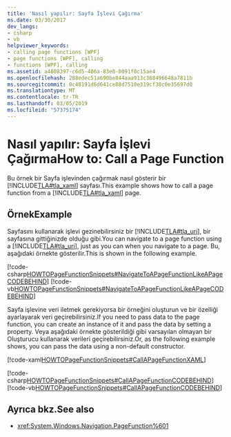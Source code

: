```yaml
---
title: 'Nasıl yapılır: Sayfa İşlevi Çağırma'
ms.date: 03/30/2017
dev_langs:
- csharp
- vb
helpviewer_keywords:
- calling page functions [WPF]
- page functions [WPF], calling
- functions [WPF], calling
ms.assetid: a4808397-c6d5-406a-83e0-0091f0c15ae4
ms.openlocfilehash: 288edec51a690be844aaa913c368496648a7811b
ms.sourcegitcommit: 0c48191d6d641ce88d7510e319cf38c0e35697d0
ms.translationtype: MT
ms.contentlocale: tr-TR
ms.lasthandoff: 03/05/2019
ms.locfileid: "57375174"
---
```

# <a name="how-to-call-a-page-function"></a><span data-ttu-id="60d24-102">Nasıl yapılır: Sayfa İşlevi Çağırma</span><span class="sxs-lookup"><span data-stu-id="60d24-102">How to: Call a Page Function</span></span>
<span data-ttu-id="60d24-103">Bu örnek bir Sayfa işlevinden çağırmak nasıl gösterir bir [!INCLUDE[TLA#tla_xaml](../../../../includes/tlasharptla-xaml-md.md)] sayfası.</span><span class="sxs-lookup"><span data-stu-id="60d24-103">This example shows how to call a page function from a [!INCLUDE[TLA#tla_xaml](../../../../includes/tlasharptla-xaml-md.md)] page.</span></span>  
  
## <a name="example"></a><span data-ttu-id="60d24-104">Örnek</span><span class="sxs-lookup"><span data-stu-id="60d24-104">Example</span></span>  
 <span data-ttu-id="60d24-105">Sayfasını kullanarak işlevi gezinebilirsiniz bir [!INCLUDE[TLA#tla_uri](../../../../includes/tlasharptla-uri-md.md)], bir sayfasına gittiğinizde olduğu gibi.</span><span class="sxs-lookup"><span data-stu-id="60d24-105">You can navigate to a page function using a [!INCLUDE[TLA#tla_uri](../../../../includes/tlasharptla-uri-md.md)], just as you can when you navigate to a page.</span></span> <span data-ttu-id="60d24-106">Bu, aşağıdaki örnekte gösterilir.</span><span class="sxs-lookup"><span data-stu-id="60d24-106">This is shown in the following example.</span></span>  
  
 [!code-csharp[HOWTOPageFunctionSnippets#NavigateToAPageFunctionLikeAPageCODEBEHIND](~/samples/snippets/csharp/VS_Snippets_Wpf/HOWTOPageFunctionSnippets/CSharp/CallingPage.xaml.cs#navigatetoapagefunctionlikeapagecodebehind)]
 [!code-vb[HOWTOPageFunctionSnippets#NavigateToAPageFunctionLikeAPageCODEBEHIND](~/samples/snippets/visualbasic/VS_Snippets_Wpf/HOWTOPageFunctionSnippets/VisualBasic/CallingPage.xaml.vb#navigatetoapagefunctionlikeapagecodebehind)]  
  
 <span data-ttu-id="60d24-107">Sayfa işlevine veri iletmek gerekiyorsa bir örneğini oluşturun ve bir özelliği ayarlayarak veri geçirebilirsiniz.</span><span class="sxs-lookup"><span data-stu-id="60d24-107">If you need to pass data to the page function, you can create an instance of it and pass the data by setting a property.</span></span> <span data-ttu-id="60d24-108">Veya aşağıdaki örnekte gösterildiği gibi varsayılan olmayan bir Oluşturucu kullanarak verileri geçirebilirsiniz.</span><span class="sxs-lookup"><span data-stu-id="60d24-108">Or, as the following example shows, you can pass the data using a non-default constructor.</span></span>  
  
 [!code-xaml[HOWTOPageFunctionSnippets#CallAPageFunctionXAML](~/samples/snippets/csharp/VS_Snippets_Wpf/HOWTOPageFunctionSnippets/CSharp/CallingPage.xaml#callapagefunctionxaml)]  
  
 [!code-csharp[HOWTOPageFunctionSnippets#CallAPageFunctionCODEBEHIND](~/samples/snippets/csharp/VS_Snippets_Wpf/HOWTOPageFunctionSnippets/CSharp/CallingPage.xaml.cs#callapagefunctioncodebehind)]
 [!code-vb[HOWTOPageFunctionSnippets#CallAPageFunctionCODEBEHIND](~/samples/snippets/visualbasic/VS_Snippets_Wpf/HOWTOPageFunctionSnippets/VisualBasic/CallingPage.xaml.vb#callapagefunctioncodebehind)]  
  
## <a name="see-also"></a><span data-ttu-id="60d24-109">Ayrıca bkz.</span><span class="sxs-lookup"><span data-stu-id="60d24-109">See also</span></span>
- <xref:System.Windows.Navigation.PageFunction%601>
